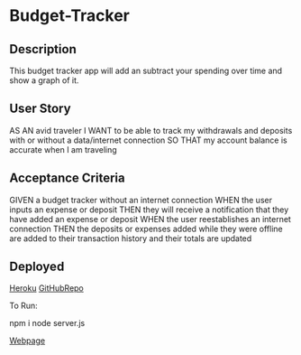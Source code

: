 # Budget-Tracker

## Description
This budget tracker app will add an subtract your spending over time and show a graph of it.

## User Story

AS AN avid traveler
I WANT to be able to track my withdrawals and deposits with or without a data/internet connection
SO THAT my account balance is accurate when I am traveling 

## Acceptance Criteria

GIVEN a budget tracker without an internet connection
WHEN the user inputs an expense or deposit
THEN they will receive a notification that they have added an expense or deposit
WHEN the user reestablishes an internet connection
THEN the deposits or expenses added while they were offline are added to their transaction history and their totals are updated

## Deployed

[Heroku](https://budget-tracker7121.herokuapp.com/)
[GitHubRepo](https://github.com/kcs111/Budget-Tracker)


To Run:


npm i
node server.js

[Webpage](http://localhost:3001/)

